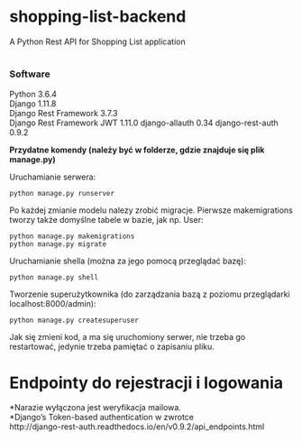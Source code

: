 # <h1>shopping-list-backend</h1>
A Python Rest API for Shopping List application

# <h3>Software</h3>
Python 3.6.4 <br>
Django 1.11.8 <br>
Django Rest Framework 3.7.3 <br>
Django Rest Framework JWT 1.11.0
django-allauth 0.34
django-rest-auth 0.9.2

<b>Przydatne komendy (należy być w folderze, gdzie znajduje się plik manage.py)</b>

Uruchamianie serwera:
```
python manage.py runserver
```

Po każdej zmianie modelu nalezy zrobić migracje. Pierwsze makemigrations tworzy także domyślne tabele w bazie, jak np. User:

```
python manage.py makemigrations
python manage.py migrate
```

Uruchamianie shella (można za jego pomocą przeglądać bazę):
```
python manage.py shell
```

Tworzenie superużytkownika (do zarządzania bazą z poziomu przeglądarki localhost:8000/admin):
```
python manage.py createsuperuser
```

Jak się zmieni kod, a ma się uruchomiony serwer, nie trzeba go restartować, jedynie trzeba pamiętać o zapisaniu pliku.


<h1>Endpointy do rejestracji i logowania </h1>
*Narazie wyłączona jest weryfikacja mailowa.<br>
*Django’s Token-based authentication w zwrotce<br>
http://django-rest-auth.readthedocs.io/en/v0.9.2/api_endpoints.html
